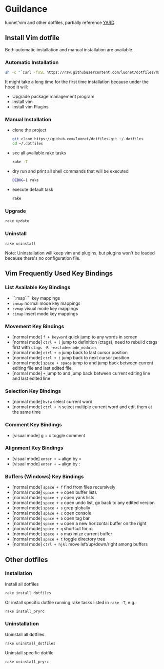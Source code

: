 # Guildance

luonet'vim and other dotfiles, partially reference [YARD](https://github.com/skwp/dotfiles).

## Install Vim dotfile

Both automatic installation and manual installation are available.

### Automatic Installation

```sh
sh -c "`curl -fsSL https://raw.githubusercontent.com/luonet/dotfiles/master/install`"
```

It might take a long time for the first time installation because under the hood it will:

- Upgrade package management program
- Install vim
- Install vim Plugins

### Manual Installation

* clone the project

  ```sh
  git clone https://github.com/luonet/dotfiles.git ~/.dotfiles
  cd ~/.dotfiles
  ```

* see all available rake tasks

  ```sh
  rake -T
  ```

* dry run and print all shell commands that will be executed

  ```sh
  DEBUG=1 rake
  ```

* execute default task

  ```sh
  rake
  ```

### Upgrade

```sh
rake update
```

### Uninstall

```sh
rake uninstall
```

Note: Uninstallation will keep vim and plugins, but plugins won't be loaded because there's no configuration file.

## Vim Frequently Used Key Bindings

### List Available Key Bindings

- ``:map```` key mappings
- ```:nmap``` normal mode key mappings
- ```:vmap``` visual mode key mappings
- ```:imap``` insert mode key mappings

### Movement Key Bindings

- [normal mode] ```f + keyword``` quick jump to any words in screen
- [normal mode] ```ctrl + ]```  jump to definition (ctags), need to rebuild ctags first with ```ctags -R —exclude=node_modules```
- [normal mode] ```ctrl + o``` jump back to last cursor position
- [normal mode] ```ctrl + i``` jump back to next cursor position
- [normal mode] ```space + space``` jump to and jump back between current editing file and last edited file
- [normal mode] ```` + ```` jump to and jump back between current editing line and last edited line

### Selection Key Bindings

- [normal mode] ```bviw``` select current word
- [normal mode] ```ctrl + n``` select multiple current word and edit them at the same time

### Comment Key Bindings

- [visual mode] g + c toggle comment

### Alignment Key Bindings

- [visual mode] ```enter + =``` align by =
- [visual mode] ```enter + =``` align by :

### Buffers (Windows) Key Bindings

- [normal mode] ```space + f``` find from files recursively
- [normal mode] ```space + e``` open buffer lists
- [normal mode] ```space + y``` open yank lists
- [normal mode] ```space + e``` open undo list, go back to any edited version
- [normal mode] ```space + s``` grep globally
- [normal mode] ```space + c``` open console
- [normal mode] ```space + b``` open tag bar
- [normal mode] ```space + w``` open a new horizontal buffer on the right
- [normal mode] ```space + q``` shortcut for :q
- [normal mode] ```space + o``` maximize current buffer
- [normal mode] ```space + t```  toggle directory tree
- [normal mode] ```ctrl + hjkl```  move left/up/down/right among buffers

## Other dotfiles

### Installation

Install all dotfiles

```sh
rake install_dotfiles
```

Or install specific dotfile running rake tasks listed in ```rake -T```, e.g.:

```sh
rake install_pryrc
```

### Uninstallation

Uninstall all dotfiles

```sh
rake uninstall_dotfiles
```

Uninstall specific dotfile

```sh
rake uninstall_pryrc
```
